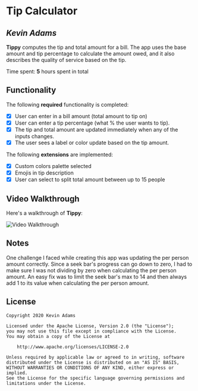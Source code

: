 # Tip Calculator 

## *Kevin Adams*

**Tippy** computes the tip and total amount for a bill. The app uses the base amount and tip percentage to calculate the amount owed, and it also describes the quality of service based on the tip.

Time spent: **5** hours spent in total

## Functionality 

The following **required** functionality is completed:

* [X] User can enter in a bill amount (total amount to tip on)
* [X] User can enter a tip percentage (what % the user wants to tip).
* [X] The tip and total amount are updated immediately when any of the inputs changes.
* [X] The user sees a label or color update based on the tip amount. 

The following **extensions** are implemented:

* [X] Custom colors palette selected
* [X] Emojis in tip description
* [X] User can select to split total amount between up to 15 people

## Video Walkthrough

Here's a walkthrough of **Tippy**:

<img src='https://i.imgur.com/pGnccm9.gif' title='Video Walkthrough' width='' alt='Video Walkthrough' />

## Notes

One challenge I faced while creating this app was updating the per person amount correctly. Since a seek bar's progress can go down to zero, I had to make sure I was not dividing by zero when calculating the per person amount. An easy fix was to limit the seek bar's max to 14 and then always add 1 to its value when calculating the per person amount.

## License

    Copyright 2020 Kevin Adams

    Licensed under the Apache License, Version 2.0 (the "License");
    you may not use this file except in compliance with the License.
    You may obtain a copy of the License at

        http://www.apache.org/licenses/LICENSE-2.0

    Unless required by applicable law or agreed to in writing, software
    distributed under the License is distributed on an "AS IS" BASIS,
    WITHOUT WARRANTIES OR CONDITIONS OF ANY KIND, either express or implied.
    See the License for the specific language governing permissions and
    limitations under the License.
